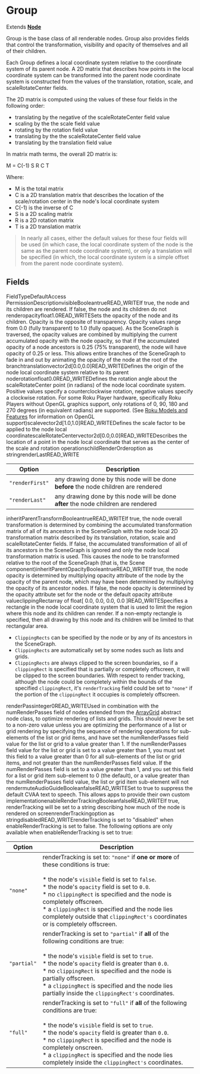 Group
=====

Extends [**Node**](/docs/references/scenegraph/node.md)

Group is the base class of all renderable nodes. Group also provides fields that control the transformation, visibility and opacity of themselves and all of their children.

Each Group defines a local coordinate system relative to the coordinate system of its parent node. A 2D matrix that describes how points in the local coordinate system can be transformed into the parent node coordinate system is constructed from the values of the translation, rotation, scale, and scaleRotateCenter fields.

The 2D matrix is computed using the values of these four fields in the following order:

*   translating by the negative of the scaleRotateCenter field value
*   scaling by the the scale field value
*   rotating by the rotation field value
*   translating by the the scaleRotateCenter field value
*   translating by the translation field value

In matrix math terms, the overall 2D matrix is:

M = C(-1) S R C T

Where:

*   M is the total matrix
*   C is a 2D translation matrix that describes the location of the scale/rotation center in the node's local coordinate system
*   C(-1) is the inverse of C
*   S is a 2D scaling matrix
*   R is a 2D rotation matrix
*   T is a 2D translation matrix

> In nearly all cases, either the default values for these four fields will be used (in which case, the local coordinate system of the node is the same as the parent node coordinate system), or only a translation will be specified (in which, the local coordinate system is a simple offset from the parent node coordinate system).

Fields
------

FieldTypeDefaultAccess PermissionDescriptionvisibleBooleantrueREAD\_WRITEIf true, the node and its children are rendered. If false, the node and its children do not renderopacityfloat1.0READ\_WRITESets the opacity of the node and its children. Opacity is the opposite of transparency. Opacity values range from 0.0 (fully transparent) to 1.0 (fully opaque). As the SceneGraph is traversed, the opacity values are combined by multiplying the current accumulated opacity with the node opacity, so that if the accumulated opacity of a node ancestors is 0.25 (75% transparent), the node will have opacity of 0.25 or less. This allows entire branches of the SceneGraph to fade in and out by animating the opacity of the node at the root of the branchtranslationvector2d\[0.0,0.0\]READ\_WRITEDefines the origin of the node local coordinate system relative to its parent noderotationfloat0.0READ\_WRITEDefines the rotation angle about the scaleRotateCenter point (in radians) of the node local coordinate system. Positive values specify a counterclockwise rotation, negative values specify a clockwise rotation. For some Roku Player hardware, specifically Roku Players without OpenGL graphics support, only rotations of 0, 90, 180 and 270 degrees (in equivalent radians) are supported. (See [Roku Models and Features](/docs/specs/hardware.md#current-models "Roku Models and Features") for information on OpenGL support)scalevector2d\[1.0,1.0\]READ\_WRITEDefines the scale factor to be applied to the node local coordinatescaleRotateCentervector2d\[0.0,0.0\]READ\_WRITEDescribes the location of a point in the node local coordinate that serves as the center of the scale and rotation operationschildRenderOrderoption as stringrenderLastREAD\_WRITE

| Option | Description |
| --- | --- |
| `"renderFirst"` | any drawing done by this node will be done **before** the node children are rendered |
| `"renderLast"` | any drawing done by this node will be done **after** the node children are rendered |

inheritParentTransformBooleantrueREAD\_WRITEIf true, the node overall transformation is determined by combining the accumulated transformation matrix of all of its ancestors in the SceneGraph with the node local 2D transformation matrix described by its translation, rotation, scale and scaleRotateCenter fields. If false, the accumulated transformation of all of its ancestors in the SceneGraph is ignored and only the node local transformation matrix is used. This causes the node to be transformed relative to the root of the SceneGraph (that is, the Scene component)inheritParentOpacityBooleantrueREAD\_WRITEIf true, the node opacity is determined by multiplying opacity attribute of the node by the opacity of the parent node, which may have been determined by multiplying the opacity of its ancestor nodes. If false, the node opacity is determined by the opacity attribute set for the node or the default opacity attribute valueclippingRectarray of float\[ 0.0, 0.0, 0.0, 0.0 \]READ\_WRITESpecifies a rectangle in the node local coordinate system that is used to limit the region where this node and its children can render. If a non-empty rectangle is specified, then all drawing by this node and its children will be limited to that rectangular area.

*   `ClippingRects` can be specified by the node or by any of its ancestors in the SceneGraph.
*   `ClippingRects` are automatically set by some nodes such as lists and grids.
*   `ClippingRects` are always clipped to the screen boundaries, so if a `clippingRect` is specified that is partially or completely offscreen, it will be clipped to the screen boundaries. With respect to render tracking, although the node could be completely within the bounds of the specified `clippingRect`, it's `renderTracking` field could be set to `"none"` if the portion of the `clippingRect` it occupies is completely offscreen.

renderPassinteger0READ\_WRITEUsed in combination with the numRenderPasses field of nodes extended from the [ArrayGrid](/docs/references/scenegraph/abstract-nodes/arraygrid.md "ArrayGrid") abstract node class, to optimize rendering of lists and grids. This should never be set to a non-zero value unless you are optimizing the performance of a list or grid rendering by specifying the sequence of rendering operations for sub-elements of the list or grid items, and have set the numRenderPasses field value for the list or grid to a value greater than 1. If the numRenderPasses field value for the list or grid is set to a value greater than 1, you must set this field to a value greater than 0 for all sub-elements of the list or grid items, and not greater than the numRenderPasses field value. If the numRenderPasses field is set to a value greater than 1, and you set this field for a list or grid item sub-element to 0 (the default), or a value greater than the numRenderPasses field value, the list or grid item sub-element will not rendermuteAudioGuideBooleanfalseREAD\_WRITESet to true to suppress the default CVAA text to speech. This allows apps to provide their own custom implementationenableRenderTrackingBooleanfalseREAD\_WRITEIf true, renderTracking will be set to a string describing how much of the node is rendered on screenrenderTrackingoption as stringdisabledREAD\_WRITErenderTracking is set to "disabled" when enableRenderTracking is set to false. The following options are only available when enableRenderTracking is set to true:

| Option | Description |
| --- | --- |
| `"none"` | renderTracking is set to: `"none"` if **one or more** of these conditions is true:<br><br>*   the node's `visible` field is set to `false`.<br>*   the node's `opacity` field is set to `0.0`.<br>*   no `clippingRect` is specified and the node is completely offscreen.<br>*   a `clippingRect` is specified and the node lies completely outside that `clippingRect's` coordinates or is completely offscreen. |
| `"partial"` | renderTracking is set to `"partial"` if **all** of the following conditions are true:<br><br>*   the node's `visible` field is set to `true`.<br>*   the node's `opacity` field is greater than `0.0`.<br>*   no `clippingRect` is specified and the node is partially offscreen.<br>*   a `clippingRect` is specified and the node lies partially inside the `clippingRect's` coordinates. |
| `"full"` | renderTracking is set to `"full"` if **all** of the following conditions are true:<br><br>*   the node's `visible` field is set to `true`.<br>*   the node's `opacity` field is greater than `0.0`.<br>*   no `clippingRect` is specified and the node is completely onscreen.<br>*   a `clippingRect` is specified and the node lies completely inside the `clippingRect's` coordinates. |